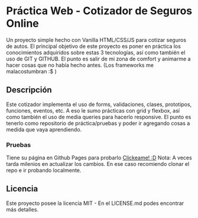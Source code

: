 # Práctica Web -  Cotizador de Seguros Online

Un proyecto simple hecho con Vanilla HTML/CSS/JS para cotizar seguros de autos.
El principal objetivo de este proyecto es poner en práctica los conocimientos adquiridos sobre estas 3 tecnologías, así como también el uso de GIT y GITHUB. El punto es salir de mi zona de comfort y animarme a hacer cosas que no había hecho antes. (Los frameworks me malacostumbran :$ )

## Descripción

Este cotizador implementa el uso de forms, validaciones, clases, prototipos, funciones, eventos, etc.
A eso le sumo prácticas con grid y flexbox, así como también el uso de media queries para hacerlo responsive.
El punto es tenerlo como repositorio de práctica/pruebas y poder ir agregando cosas a medida que vaya aprendiendo.

### Pruebas

Tiene su página en Github Pages para probarlo [Clickeame! :D](https://dantezulli.github.io/practica-web-dante-zulli.github.io/)
Nota: A veces tarda milenios en actualizar los cambios. En ese caso recomiendo clonar el repo e ir probando localmente.

## Licencia

Este proyecto posee la licencia MIT - En el LICENSE.md podes encontrar más detalles.
